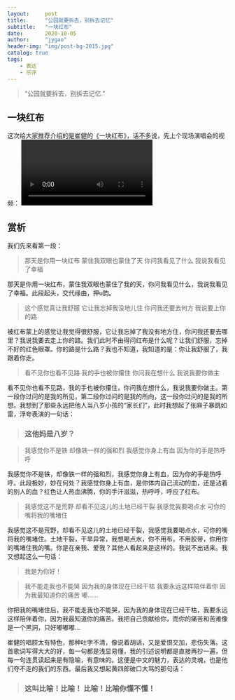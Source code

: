 ```yaml
---
layout:     post
title:      "公园就要拆去，别拆去记忆"
subtitle:   "一块红布"
date:       2020-10-05
author:     "jygao"
header-img: "img/post-bg-2015.jpg"
catalog: true
tags:
    - 表达
    - 乐评
---
```


> “公园就要拆去，别拆去记忆.”

##  一块红布

这次给大家推荐介绍的是崔健的《一块红布》，话不多说，先上个现场演唱会的视频：
<video src="https://vd3.bdstatic.com/mda-jkhx36xak8q81w2u/mda-jkhx36xak8q81w2u.mp4?playlist=%5B%22hd%22%2C%22sc%22%5D&auth_key=1601902898-0-0-d49876a07e867636acacc86157e0bccf&bcevod_channel=searchbox_feed&pd=1&pt=3" controls="controls" poster="">
your browser does not support the  HTML5 Video element
</video>

## 赏析
我们先来看第一段：
>那天是你用一块红布
蒙住我双眼也蒙住了天
你问我看见了什么
我说我看见了幸福  

那天是你用一块红布，蒙住我双眼也蒙住了我的天，你问我看见什么，我说我看见了幸福。此段起头，交代缘由，押u韵。


>这个感觉真让我舒服
它让我忘掉我没地儿住
你问我还要去何方
我说要上你的路 

被红布蒙上的感觉让我觉得很舒服，它让我忘掉了我没有地方住，你问我还要去哪里？我说我要去走上你的路。我们此时不由得问红布是什么呢？让我们舒服，忘掉不好的红色眼罩。你的路是什么路？我也不知道，我知道的是：你让我舒服了，我跟着你走。


>看不见你也看不见路
我的手也被你攥住
你问我在想什么
我说我要你做主 

看不见你也看不见路，我的手也被你攥住，你问我在想什么，我说我要你做主。第一段你过问的是我的所见，第二段你过问的是我的所向，这一段你过问的是我的所想。我想到了那些永远把他人当八岁小孩的“家长们”，此时我想起了张麻子暴跳如雷，浮夸表演的一句话：
> ### 这他妈是八岁？


>我感觉你不是铁
却像铁一样的强和烈
我感觉你身上有血
因为你的手是热呼呼

我感觉你不是铁，却像铁一样的强和烈，我感觉你身上有血，因为你的手是热呼呼。此段极妙，妙在何处？我感觉你身上有血，是你体内自己流动的血，还是沾着的别人的血？红色让人热血沸腾，你的手汗滋滋，热呼呼，呼应了红布。


>我感觉这不是荒野
却看不见这儿的土地已经干裂
我感觉我要喝点水
可你的嘴将我的嘴堵住

我感觉这不是荒野，却看不见这儿的土地已经干裂，我感觉我要喝点水，可你的嘴将我的嘴堵住。土地干裂，干旱异常，我想喝点水，你不用布，不用胶带，你用你的嘴堵住我的嘴。你是在亲我、爱我？其他人看起来是这样的。我说不出话来。我又想起这么一句话：
> 我是为你好！


>我不能走我也不能哭
因为我的身体现在已经干枯
我要永远这样陪伴着你
因为我最知道你的痛苦
嘟…… 

你把我的嘴堵住后，我不能走我也不能哭，因为我的身体现在已经干枯，我要永远这样陪伴着你，因为我最知道你的痛苦。我把自己贡献给你，而你的痛苦和苦难像是一个黑洞，只好嘟嘟嘟...

崔健的唱腔太有特色，那种吐字不清，像说着胡话，又是爱恨交加，悲伤失落。这首歌词写得大大的好，每一句都是浅显易懂，我的引述说明都是直接再抄一遍，但每一句连贯读起来是有隐喻，有意味的。这便是中文的魅力，表达的灵魂，也是他们夺不走的我们的东西。最后我又想起黄四郎破口大骂的那句话：

> ### 这叫比喻！比喻！ 比喻！比喻你懂不懂！


